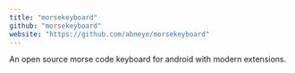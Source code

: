 ```yaml
---
title: "morsekeyboard"
github: "morsekeyboard"
website: "https://github.com/abneye/morsekeyboard"
---
```


An open source morse code keyboard for android with modern extensions.
